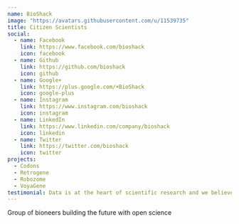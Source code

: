 ```yaml
---
name: BioShack
image: "https://avatars.githubusercontent.com/u/11539735"
title: Citizen Scientists
social:
  - name: Facebook
    link: https://www.facebook.com/bioshack
    icon: facebook
  - name: Github
    link: https://github.com/bioshack
    icon: github
  - name: Google+
    link: https://plus.google.com/+BioShack
    icon: google-plus
  - name: Instagram
    link: https://www.instagram.com/bioshack
    icon: instagram
  - name: LinkedIn
    link: https://www.linkedin.com/company/bioshack
    icon: linkedin
  - name: Twitter
    link: https://twitter.com/bioshack
    icon: twitter
projects:
  - Codons
  - Retrogene
  - Robozome
  - VoyaGene
testimonial: Data is at the heart of scientific research and we believe science should be both open and responsible. The future of deep learning depends on all of us!
---
```


Group of bioneers building the future with open science